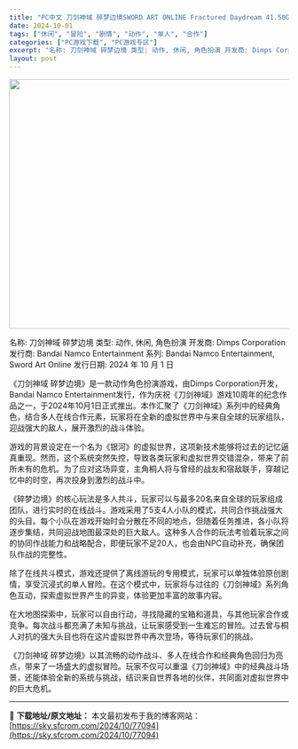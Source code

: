 ```yaml
---
title: "PC中文 刀剑神域 碎梦边境SWORD ART ONLINE Fractured Daydream 41.50G"
date: 2024-10-01
tags: ["休闲", "冒险", "剧情", "动作", "单人", "合作"]
categories: ["PC游戏下载", "PC游戏专区"]
excerpt: "名称: 刀剑神域 碎梦边境 类型: 动作, 休闲, 角色扮演 开发商: Dimps Corporation 发行商: Bandai Namco Entertainment 系列: Bandai Namco Entertainment, Sword Art Online 发行日期: 2024 年 10&hellip;"
layout: post
---
```


<img class="aligncenter size-full wp-image-77095" src="https://sky.sfcrom.com/wp-content/uploads/2024/10/2024100102532974.webp" alt="" width="800" height="450" />

名称: 刀剑神域 碎梦边境
类型: 动作, 休闲, 角色扮演
开发商: Dimps Corporation
发行商: Bandai Namco Entertainment
系列: Bandai Namco Entertainment, Sword Art Online
发行日期: 2024 年 10 月 1 日

《刀剑神域 碎梦边境》是一款动作角色扮演游戏，由Dimps Corporation开发，Bandai Namco Entertainment发行，作为庆祝《刀剑神域》游戏10周年的纪念作品之一，于2024年10月1日正式推出。本作汇聚了《刀剑神域》系列中的经典角色，结合多人在线合作元素，玩家将在全新的虚拟世界中与来自全球的玩家组队，迎战强大的敌人，展开激烈的战斗体验。

游戏的背景设定在一个名为《银河》的虚拟世界，这项新技术能够将过去的记忆逼真重现。然而，这个系统突然失控，导致各类玩家和虚拟世界交错混杂，带来了前所未有的危机。为了应对这场异变，主角桐人将与曾经的战友和宿敌联手，穿越记忆中的时空，再次投身到激烈的战斗中。

《碎梦边境》的核心玩法是多人共斗，玩家可以与最多20名来自全球的玩家组成团队，进行实时的在线战斗。游戏采用了5支4人小队的模式，共同合作挑战强大的头目。每个小队在游戏开始时会分散在不同的地点，但随着任务推进，各小队将逐步集结，共同迎战地图最深处的巨大敌人。这种多人合作的玩法考验着玩家之间的协同作战能力和战略配合，即便玩家不足20人，也会由NPC自动补充，确保团队作战的完整性。

除了在线共斗模式，游戏还提供了离线游玩的专用模式，玩家可以单独体验原创剧情，享受沉浸式的单人冒险。在这个模式中，玩家将与过往的《刀剑神域》系列角色互动，探索虚拟世界产生的异变，体验更加丰富的故事内容。

在大地图探索中，玩家可以自由行动，寻找隐藏的宝箱和道具，与其他玩家合作或竞争。每次战斗都充满了未知与挑战，让玩家感受到一生难忘的冒险。过去曾与桐人对抗的强大头目也将在这片虚拟世界中再次登场，等待玩家们的挑战。

《刀剑神域 碎梦边境》以其流畅的动作战斗、多人在线合作和经典角色回归为亮点，带来了一场盛大的虚拟冒险。玩家不仅可以重温《刀剑神域》中的经典战斗场景，还能体验全新的系统与挑战，结识来自世界各地的伙伴，共同面对虚拟世界中的巨大危机。

---
📖 **下载地址/原文地址：** 本文最初发布于我的博客网站：[https://sky.sfcrom.com/2024/10/77094](https://sky.sfcrom.com/2024/10/77094)
